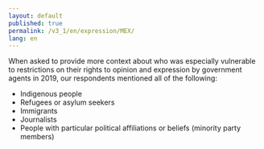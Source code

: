 ```yaml
---
layout: default
published: true
permalink: /v3_1/en/expression/MEX/
lang: en
---
```

When asked to provide more context about who was especially vulnerable to restrictions on their rights to opinion and expression by government agents in 2019, our respondents mentioned all of the following:

-	Indigenous people
-	Refugees or asylum seekers
-	Immigrants
-	Journalists
-	People with particular political affiliations or beliefs (minority party members)

